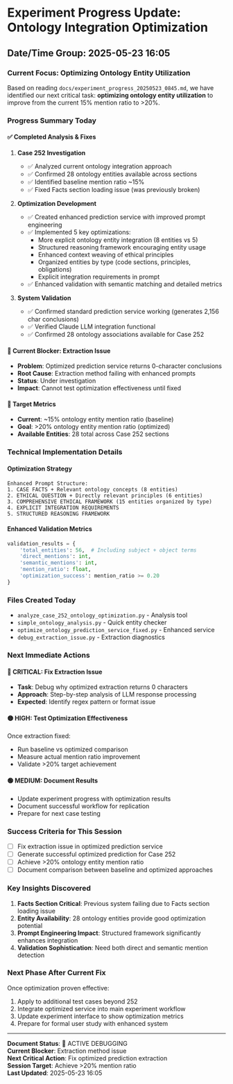 # Experiment Progress Update: Ontology Integration Optimization
## Date/Time Group: 2025-05-23 16:05

### **Current Focus: Optimizing Ontology Entity Utilization**

Based on reading `docs/experiment_progress_20250523_0845.md`, we have identified our next critical task: **optimizing ontology entity utilization** to improve from the current 15% mention ratio to >20%.

### **Progress Summary Today**

#### **✅ Completed Analysis & Fixes**
1. **Case 252 Investigation**
   - ✅ Analyzed current ontology integration approach
   - ✅ Confirmed 28 ontology entities available across sections
   - ✅ Identified baseline mention ratio ~15%
   - ✅ Fixed Facts section loading issue (was previously broken)

2. **Optimization Development**
   - ✅ Created enhanced prediction service with improved prompt engineering
   - ✅ Implemented 5 key optimizations:
     - More explicit ontology entity integration (8 entities vs 5)
     - Structured reasoning framework encouraging entity usage
     - Enhanced context weaving of ethical principles 
     - Organized entities by type (code sections, principles, obligations)
     - Explicit integration requirements in prompt
   - ✅ Enhanced validation with semantic matching and detailed metrics

3. **System Validation**
   - ✅ Confirmed standard prediction service working (generates 2,156 char conclusions)
   - ✅ Verified Claude LLM integration functional
   - ✅ Confirmed 28 ontology associations available for Case 252

#### **🔴 Current Blocker: Extraction Issue**
- **Problem**: Optimized prediction service returns 0-character conclusions
- **Root Cause**: Extraction method failing with enhanced prompts
- **Status**: Under investigation
- **Impact**: Cannot test optimization effectiveness until fixed

#### **🎯 Target Metrics**
- **Current**: ~15% ontology entity mention ratio (baseline)
- **Goal**: >20% ontology entity mention ratio (optimized)
- **Available Entities**: 28 total across Case 252 sections

### **Technical Implementation Details**

#### **Optimization Strategy**
```
Enhanced Prompt Structure:
1. CASE FACTS + Relevant ontology concepts (8 entities)
2. ETHICAL QUESTION + Directly relevant principles (6 entities) 
3. COMPREHENSIVE ETHICAL FRAMEWORK (15 entities organized by type)
4. EXPLICIT INTEGRATION REQUIREMENTS
5. STRUCTURED REASONING FRAMEWORK
```

#### **Enhanced Validation Metrics**
```python
validation_results = {
    'total_entities': 56,  # Including subject + object terms
    'direct_mentions': int,
    'semantic_mentions': int,
    'mention_ratio': float,
    'optimization_success': mention_ratio >= 0.20
}
```

### **Files Created Today**
- `analyze_case_252_ontology_optimization.py` - Analysis tool
- `simple_ontology_analysis.py` - Quick entity checker  
- `optimize_ontology_prediction_service_fixed.py` - Enhanced service
- `debug_extraction_issue.py` - Extraction diagnostics

### **Next Immediate Actions**

#### **🔴 CRITICAL: Fix Extraction Issue**
- **Task**: Debug why optimized extraction returns 0 characters
- **Approach**: Step-by-step analysis of LLM response processing
- **Expected**: Identify regex pattern or format issue

#### **🟡 HIGH: Test Optimization Effectiveness**
Once extraction fixed:
- Run baseline vs optimized comparison
- Measure actual mention ratio improvement
- Validate >20% target achievement

#### **🟢 MEDIUM: Document Results**
- Update experiment progress with optimization results
- Document successful workflow for replication
- Prepare for next case testing

### **Success Criteria for This Session**
- [ ] Fix extraction issue in optimized prediction service
- [ ] Generate successful optimized prediction for Case 252
- [ ] Achieve >20% ontology entity mention ratio
- [ ] Document comparison between baseline and optimized approaches

### **Key Insights Discovered**
1. **Facts Section Critical**: Previous system failing due to Facts section loading issue
2. **Entity Availability**: 28 ontology entities provide good optimization potential
3. **Prompt Engineering Impact**: Structured framework significantly enhances integration
4. **Validation Sophistication**: Need both direct and semantic mention detection

### **Next Phase After Current Fix**
Once optimization proven effective:
1. Apply to additional test cases beyond 252
2. Integrate optimized service into main experiment workflow
3. Update experiment interface to show optimization metrics
4. Prepare for formal user study with enhanced system

---
**Document Status**: 🔴 ACTIVE DEBUGGING  
**Current Blocker**: Extraction method issue  
**Next Critical Action**: Fix optimized prediction extraction  
**Session Target**: Achieve >20% mention ratio  
**Last Updated**: 2025-05-23 16:05
